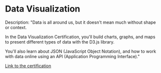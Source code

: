 # Data Visualization

Description: "Data is all around us, but it doesn't mean much without shape or context.

In the Data Visualization Certification, you'll build charts, graphs, and maps to present different types of data with the D3.js library.

You'll also learn about JSON (JavaScript Object Notation), and how to work with data online using an API (Application Programming Interface)."

[Link to the certification](https://www.freecodecamp.org/certification/Reggroy/data-visualization)
